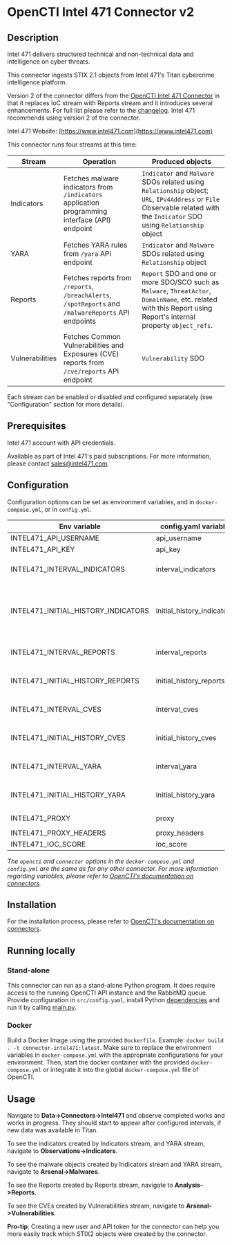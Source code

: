 # OpenCTI Intel 471 Connector v2

## Description

Intel 471 delivers structured technical and non-technical data and intelligence on cyber threats.

This connector ingests STIX 2.1 objects from Intel 471's Titan cybercrime intelligence platform.

Version 2 of the connector differs from the [OpenCTI Intel 471 Connector](../intel471) in that it replaces IoC stream with Reports stream 
and it introduces several enhancements. For full list please refer to the [changelog](changelog.md). Intel 471 recommends using version 2 of the connector.

Intel 471 Website: [https://www.intel471.com](https://www.intel471.com)

This connector runs four streams at this time:

| Stream          | Operation                                                                                            | Produced objects
|-----------------|------------------------------------------------------------------------------------------------------|--------------------------------------------------
| Indicators      | Fetches malware indicators from `/indicators` application programming interface (API) endpoint       | `Indicator` and `Malware` SDOs related using `Relationship` object; `URL`, `IPv4Address` or `File` Observable related with the `Indicator` SDO using `Relationship` object
| YARA            | Fetches YARA rules from `/yara` API endpoint                                                         | `Indicator` and `Malware` SDOs related using `Relationship` object
| Reports         | Fetches reports from `/reports`, `/breachAlerts`, `/spotReports` and `/malwareReports` API endpoints | `Report` SDO and one or more SDO/SCO such as `Malware`, `ThreatActor`, `DomainName`, etc. related with this Report using Report's internal property `object_refs`.
| Vulnerabilities | Fetches Common Vulnerabilities and Exposures (CVE) reports from `/cve/reports` API endpoint          | `Vulnerability` SDO

Each stream can be enabled or disabled and configured separately (see "Configuration" section for more details).

## Prerequisites

Intel 471 account with API credentials.

Available as part of Intel 471's paid subscriptions. For more information, please contact sales@intel471.com.

## Configuration

Configuration options can be set as environment variables, and in `docker-compose.yml`, or in `config.yml`.

| Env variable                        | config.yaml variable       | Description
|-------------------------------------|----------------------------|--------------------------------------------------
| INTEL471_API_USERNAME               | api_username               | Titan API username
| INTEL471_API_KEY                    | api_key                    | Titan API key
| INTEL471_INTERVAL_INDICATORS        | interval_indicators        | How often malware indicators should be fetched in minutes. If not set, the stream will not be enabled.
| INTEL471_INITIAL_HISTORY_INDICATORS | initial_history_indicators | Initial date in epoch milliseconds UTC, such as 1643989649000, the malware indicators should be fetched from on the connector's first run. If not set, they will be fetched from the connector's start date. Excludes historical dates.
| INTEL471_INTERVAL_REPORTS           | interval_reports           | Same as INTEL471_INTERVAL_INDICATORS variable, but for reports.
| INTEL471_INITIAL_HISTORY_REPORTS    | initial_history_reports    | Same as INTEL471_INITIAL_HISTORY_INDICATORS variable, but for reports.
| INTEL471_INTERVAL_CVES              | interval_cves              | Same as INTEL471_INTERVAL_INDICATORS variable, but for CVE reports.
| INTEL471_INITIAL_HISTORY_CVES       | initial_history_cves       | Same as INTEL471_INITIAL_HISTORY_INDICATORS variable, but for CVE reports.
| INTEL471_INTERVAL_YARA              | interval_yara              | Same as INTEL471_INTERVAL_INDICATORS variable, but for YARA rules.
| INTEL471_INITIAL_HISTORY_YARA       | initial_history_yara       | Same as INTEL471_INITIAL_HISTORY_INDICATORS variable, but for YARA rules.
| INTEL471_PROXY                      | proxy                      | Optional Proxy URL, for example `http://user:pass@localhost:3128`
| INTEL471_PROXY_HEADERS              | proxy_headers              | Optional Proxy Headers
| INTEL471_IOC_SCORE                      | ioc_score                      | Indicator [score](https://docs.opencti.io/latest/usage/indicators-lifecycle/). Defaults to `70`.

_The `opencti` and `connector` options in the `docker-compose.yml` and `config.yml` are the same as for any other connector.
For more information regarding variables, please refer to [OpenCTI's documentation on connectors](https://docs.opencti.io/latest/deployment/connectors/)._

## Installation

For the installation process, please refer to [OpenCTI's documentation on connectors](https://docs.opencti.io/latest/deployment/connectors/).

## Running locally

### Stand-alone

This connector can run as a stand-alone Python program. It does require access to the running OpenCTI API instance
and the RabbitMQ queue. Provide configuration in `src/config.yaml`, install Python [dependencies](src/requirements.txt) and run it by calling [main.py](src/main.py).

### Docker

Build a Docker Image using the provided `Dockerfile`. Example: `docker build . -t connector-intel471:latest`.
Make sure to replace the environment variables in `docker-compose.yml` with the appropriate configurations for your environment.
Then, start the docker container with the provided `docker-compose.yml` or integrate it into the global `docker-compose.yml` file of OpenCTI.

## Usage

Navigate to **Data->Connectors->Intel471** and observe completed works and works in progress. They should start to appear after
configured intervals, if new data was available in Titan.

To see the indicators created by Indicators stream, and YARA stream, navigate to **Observations->Indicators**.

To see the malware objects created by Indicators stream and YARA stream, navigate to **Arsenal->Malwares**.

To see the Reports created by Reports stream, navigate to **Analysis->Reports**.

To see the CVEs created by Vulnerabilities stream, navigate to **Arsenal->Vulnerabilities**.


**Pro-tip**: Creating a new user and API token for the connector can help you more easily track which STIX2 objects were created by the connector.